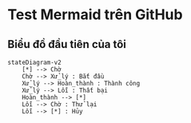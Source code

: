  # Test Mermaid trên GitHub 
## Biểu đồ đầu tiên của tôi 
```mermaid 
stateDiagram-v2 
    [*] --> Chờ 
    Chờ --> Xử_lý : Bắt đầu 
    Xử_lý --> Hoàn_thành : Thành công 
    Xử_lý --> Lỗi : Thất bại 
    Hoàn_thành --> [*] 
    Lỗi --> Chờ : Thử lại 
    Lỗi --> [*] : Hủy 
```
